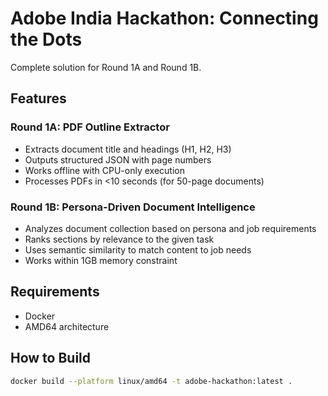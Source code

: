 # Adobe India Hackathon: Connecting the Dots

Complete solution for Round 1A and Round 1B.

## Features

### Round 1A: PDF Outline Extractor
- Extracts document title and headings (H1, H2, H3)
- Outputs structured JSON with page numbers
- Works offline with CPU-only execution
- Processes PDFs in <10 seconds (for 50-page documents)

### Round 1B: Persona-Driven Document Intelligence
- Analyzes document collection based on persona and job requirements
- Ranks sections by relevance to the given task
- Uses semantic similarity to match content to job needs
- Works within 1GB memory constraint

## Requirements

- Docker
- AMD64 architecture

## How to Build

```bash
docker build --platform linux/amd64 -t adobe-hackathon:latest .